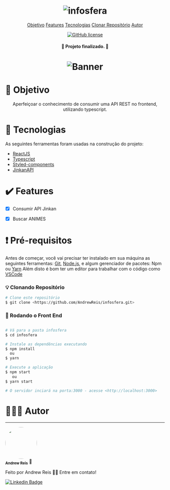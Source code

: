 <h1 align="center">
    <h1 align="center"><img src="" alt="infosfera"/></h1>
</h1>
<p align="center"> </p>

<p align="center">
 <a href="#objetivo">Objetivo</a> 
 <a href="#features">Features</a>  
 <a href="#tecnologias">Tecnologias</a>  
 <a href="#clone">Clonar Repositório</a> 
 <a href="#autor">Autor</a> 
</p>
<p  align="center"><a href=""><img alt="GitHub license" src=""></a></p>

<h4 align="center"> 
    🚀  Projeto finalizado.  🚀
</h4>

<h1 align="center">
  <img alt="Banner" title="#Banner" src="" />
</h1>



<h1 id='objetivo'> 🎯 Objetivo </h1>


<p align="center">
	Aperfeiçoar o conhecimento de consumir uma API REST no frontend, utilizando typescript. 

</p>
    



<h1 id='tecnologias'> 🤖 Tecnologias </h1>

As seguintes ferramentas foram usadas na construção do projeto:

- [ReactJS](https://pt-br.reactjs.org/)
- [Typescript](https://www.typescriptlang.org/)
- [Styled-components](https://styled-components.com/)
- [JinkanAPI](https://jikan.moe/)



<h1 id='features'> ✔️ Features </h1>

- [x] Consumir API Jinkan
- [x] Buscar ANIMES


<h1 id='clone'>❗ Pré-requisitos</h1>

Antes de começar, você vai precisar ter instalado em sua máquina as seguintes ferramentas:
[Git](https://git-scm.com), [Node.js](https://nodejs.org/en/), e algum gerenciador de pacotes: Npm ou [Yarn](https://yarnpkg.com/) 
Além disto é bom ter um editor para trabalhar com o código como [VSCode](https://code.visualstudio.com/)



### 💡 Clonando Repositório

```bash
# Clone este repositório
$ git clone <https://github.com/AndrewReis/infosfera.git>

```

### 🎲 Rodando o Front End

```bash

# Vá para a pasta infosfera
$ cd infosfera

# Instale as dependências executando
$ npm install
  ou
$ yarn 

# Execute a aplicação
$ npm start
   ou
$ yarn start

# O servidor inciará na porta:3000 - acesse <http://localhost:3000>
```






<h1 id='autor'> 🙋🏽‍♂️ Autor </h1>

---

 <img style="border-radius: 50%;" src="https://avatars3.githubusercontent.com/u/60078687?s=460&u=83742fab7b35f433986c6fbe25df935441b6a743&v=4" width="100px;" alt=""/>
 <br />
 <sub><b>Andrew Reis</b></sub></a> 🚀


Feito por Andrew Reis 👋🏽 Entre em contato!

[![Linkedin Badge](https://img.shields.io/badge/-Andrew-blue?style=flat-square&logo=Linkedin&logoColor=white&link=https://www.linkedin.com/in/andrew-reis/)](https://www.linkedin.com/in/andrew-reis/) 